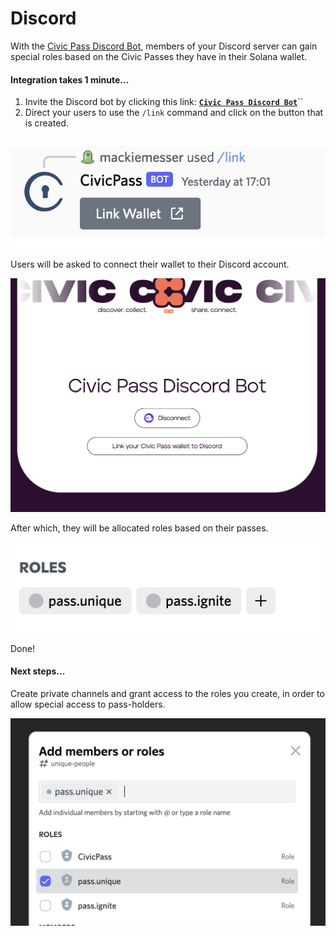 # Discord

With the [Civic Pass Discord Bot](https://discord.com/api/oauth2/authorize?client\_id=984369541108875327\&permissions=2415937536\&redirect\_uri=https%3A%2F%2Fapi.civic.com%2Fdiscord%2Fregister\&response\_type=code\&scope=bot%20identify%20applications.commands), members of your Discord server can gain special roles based on the Civic Passes they have in their Solana wallet.

#### Integration takes 1 minute...

1. Invite the Discord bot by clicking this link:  [**`Civic Pass Discord Bot`**](https://discord.com/api/oauth2/authorize?client\_id=984369541108875327\&permissions=2415937536\&redirect\_uri=https%3A%2F%2Fapi.civic.com%2Fdiscord%2Fregister\&response\_type=code\&scope=bot%20identify%20applications.commands)``
2. Direct your users to use the `/link` command and click on the button that is created.

![](<../../../.gitbook/assets/image (4) (1).png>)

Users will be asked to connect their wallet to their Discord account.

![](<../../../.gitbook/assets/image (9).png>)

After which, they will be allocated roles based on their passes.

![](<../../../.gitbook/assets/image (3) (1) (1).png>)

Done!

#### Next steps...&#x20;

Create private channels and grant access to the roles you create, in order to allow special access to pass-holders.

![](<../../../.gitbook/assets/image (6) (1) (1).png>)

